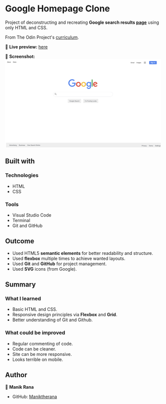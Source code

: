 # Google Homepage Clone

Project of deconstructing and recreating **Google search results [page](https://www.google.com)** using only HTML and CSS.

From The Odin Project's [curriculum](https://www.theodinproject.com/courses/foundations/lessons/html-css).

🔗 **Live preview:** [here](https://maniktherana.github.io/google-homepage/)

📸 **Screenshot:** ![screenshot](./screenshot.png)

## Built with

### Technologies

* HTML
* CSS

### Tools

* Visual Studio Code
* Terminal
* Git and GitHub

## Outcome

* Used HTML5 **semantic elements** for better readability and structure.
* Used **flexbox** multiple times to achieve wanted layouts.
* Used **Git** and **GitHub** for project management.
* Used **SVG** icons (from Google).

## Summary

### What I learned

* Basic HTML and CSS.
* Responsive design principles via **Flexbox** and **Grid**.
* Better understanding of Git and Github.

### What could be improved

* Regular commenting of code.
* Code can be cleaner.
* Site can be more responsive.
* Looks terrible on mobile.

## Author

👤 **Manik Rana**
* GitHub: [Maniktherana](https://github.com/Maniktherana)

